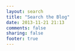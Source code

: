 ```yaml
---
layout: search
title: "Search the Blog"
date: 2013-11-21 21:13
comments: false
sharing: false
footer: true
---
```

